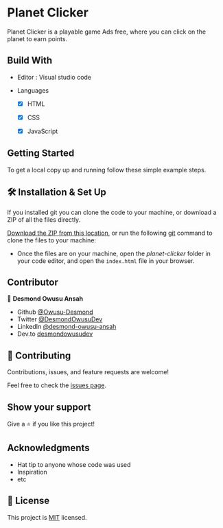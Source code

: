 # Planet Clicker

Planet Clicker is a playable game Ads free, where you can click on the planet to earn points.

## Build With

- Editor : Visual studio code

- Languages
  - [x] HTML
  - [x] CSS
  - [x] JavaScript


## Getting Started

To get a local copy up and running follow these simple example steps.

## 🛠 Installation & Set Up

If you installed git you can clone the code to your machine, or download a ZIP of all the files directly.

[Download the ZIP from this location](https://github.com/Owusu-Desmond/planet-clicker/archive/refs/heads/main.zip), or run the following [git](https://git-scm.com/downloads) command to clone the files to your machine:

- Once the files are on your machine, open the _planet-clicker_ folder in your code editor, and open the `index.html` file in your browser.

## Contributor

👤 **Desmond Owusu Ansah**

- Github [@Owusu-Desmond](https://github.com/Owusu-Desmond)
- Twitter [@DesmondOwusuDev](https://twitter.com/DesmondOwusuDev)
- LinkedIn [@desmond-owusu-ansah](https://www.linkedin.com/in/desmond-owusu-ansah-09274a223/)
- Dev.to [desmondowusudev](https://dev.to/desmondowusudev)

## 🤝 Contributing

Contributions, issues, and feature requests are welcome!

Feel free to check the [issues page](https://github.com/Owusu-Desmond/planet-clicker/issues).

## Show your support

Give a ⭐️ if you like this project!

## Acknowledgments

- Hat tip to anyone whose code was used
- Inspiration
- etc

## 📝 License

This project is [MIT](./LICENSE) licensed.
